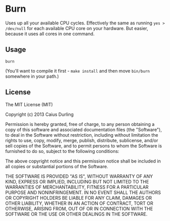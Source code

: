 # Burn

Uses up all your available CPU cycles. Effectively the same as running `yes > /dev/null` for each available CPU core on your hardware. But easier, because it uses all cores in one command.

## Usage

    burn

(You'll want to compile it first - `make install` and then move `bin/burn` somewhere in your path.)

## License

The MIT License (MIT)

Copyright (c) 2013 Caius Durling

Permission is hereby granted, free of charge, to any person obtaining a copy of
this software and associated documentation files (the "Software"), to deal in
the Software without restriction, including without limitation the rights to
use, copy, modify, merge, publish, distribute, sublicense, and/or sell copies of
the Software, and to permit persons to whom the Software is furnished to do so,
subject to the following conditions:

The above copyright notice and this permission notice shall be included in all
copies or substantial portions of the Software.

THE SOFTWARE IS PROVIDED "AS IS", WITHOUT WARRANTY OF ANY KIND, EXPRESS OR
IMPLIED, INCLUDING BUT NOT LIMITED TO THE WARRANTIES OF MERCHANTABILITY, FITNESS
FOR A PARTICULAR PURPOSE AND NONINFRINGEMENT. IN NO EVENT SHALL THE AUTHORS OR
COPYRIGHT HOLDERS BE LIABLE FOR ANY CLAIM, DAMAGES OR OTHER LIABILITY, WHETHER
IN AN ACTION OF CONTRACT, TORT OR OTHERWISE, ARISING FROM, OUT OF OR IN
CONNECTION WITH THE SOFTWARE OR THE USE OR OTHER DEALINGS IN THE SOFTWARE.
